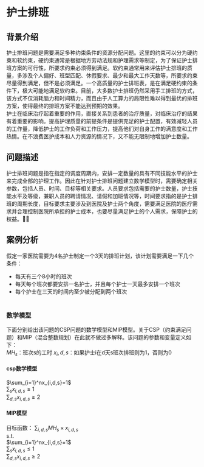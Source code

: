 <head>
    <script src="https://cdn.mathjax.org/mathjax/latest/MathJax.js?config=TeX-AMS-MML_HTMLorMML" type="text/javascript"></script>
    <script type="text/x-mathjax-config">
        MathJax.Hub.Config({
            tex2jax: {
            skipTags: ['script', 'noscript', 'style', 'textarea', 'pre'],
            inlineMath: [['$','$']]
            }
        });
    </script>
</head>

# 护士排班       
## 背景介绍    
护士排班问题是需要满足多种约束条件的资源分配问题。这里的约束可以分为硬约束和软约束，硬约束通常是根据地方劳动法规和护理需求等制定，为了保证护士排班方案的可行性，所要求约束必须得到满足。软约束通常用来评估护士排班的质量，多涉及个人偏好、班型匹配、休假要求、最少和最大工作天数等，所要求约束尽量得到满足，但不是必须满足。一个高质量的护士排班表，是在满足硬约束的条件下，极大可能地满足软约束。目前，大多数护士排班仍然采用手工排班的方式，该方式不仅消耗脑力和时间精力，而且由于人工算力的局限性难以得到最优的排班方案，使得最终的排班方案不能达到预期的效果。   
护士在临床治疗起着重要的作用，直接关系到患者的治疗质量，对临床治疗的结果有着重要的影响。提高护理质量的前提条件是提供充足的护士配置，有效减轻人员的工作量，降低护士的工作负荷和工作压力，提高他们对自身工作的满意度和工作热情。在不浪费医护成本和人力资源的情况下，又不能无限制地增加护士数量。
## 问题描述    
护士排班问题是指在指定的调度周期内，安排一定数量的具有不同技能水平的护士来完成全部的护理工作。因此在针对护士排班问题建立数学模型时，需要确定相关参数，包括人员、时间、目标等相关要求。人员要求包括需要的护士数量，护士技能水平及等级，兼职人员的聘请情况、请假和加班情况等，时间要求指的是护士排班的周期长度，目标要求主要涉及到医院及护士两个角度，需要满足医院的医疗需求并合理控制医院所承担的护士成本，也要尽量满足护士的个人需求，保障护士的权益。
## 案例分析    
假定一家医院需要为4名护士制定一个3天的排班计划，该计划需要满足一下几个条件：   
- 每天有三个8小时的班次
- 每天每个班次都要安排一名护士，并且每个护士一天最多安排一个班次
- 每个护士在三天的时间内至少被分配到两个班次    
&nbsp;
### 数学模型
下面分别给出该问题的CSP问题的数学模型和MIP模型。关于CSP（约束满足问题）和MIP（混合整数规划）在此就不做过多解释。该问题的参数和变量定义如下：    
$MH_s$：班次s的工时
$x_i,d,s$：如果护士i在d天s班次排班则为1，否则为0    
#### **csp数学模型**   
$\sum_{i=1}^nx_{i,d,s}=1$   
$\sum_{s}x_{i,d,s}\leq1$    
$\sum_{d,s}x_{i,d,s}\geq2$   
#### **MIP模型**     
目标函数：  $\sum_{i,d,s}MH_s \times x_{i,d,s}$     
s.t.      
$\sum_{i=1}^nx_{i,d,s}=1$   
$\sum_{s}x_{i,d,s}\leq1$   
$\sum_{d,s}x_{i,d,s}\geq2$   

